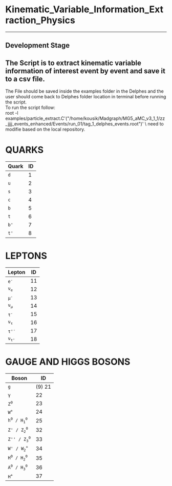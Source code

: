# Kinematic_Variable_Information_Extraction_Physics
--------------------------------------------------------
Development Stage
--------------------------------------------------------

The Script is to extract kinematic variable information of interest event by event and save it to a csv file.
--------------------------------------------------------
The File should be saved inside the examples folder in the Delphes and the user should come back to Delphes folder location in terminal before running the script. <br/> 
To run the script follow: <br/> 
root -l examples/particle_extract.C'("/home/kousik/Madgraph/MG5_aMC_v3_1_1/zz_jjjj_events_enhanced/Events/run_01/tag_1_delphes_events.root")' \\ need to modifie based on the local repository.
# QUARKS
| Quark | ID |
|-------|----|
| <code>d</code> | 1  |
| <code>u</code> | 2  |
| <code>s</code> | 3  |
| <code>c</code> | 4  |
| <code>b</code> | 5  |
| <code>t</code> | 6  |
| <code>b'</code> | 7  |
| <code>t'</code> | 8  |

# LEPTONS
| Lepton | ID |
|--------|----|
| <code>e<sup>-</sup></code> | 11 |
| <code>&nu;<sub>e</sub></code> | 12 |
| <code>&mu;<sup>-</sup></code> | 13 |
| <code>&nu;<sub>&mu;</sub></code> | 14 |
| <code>&tau;<sup>-</sup></code> | 15 |
| <code>&nu;<sub>&tau;</sub></code> | 16 |
| <code>&tau;'<sup>-</sup></code> | 17 |
| <code>&nu;<sub>&tau;'</sub></code> | 18 |


# GAUGE AND HIGGS BOSONS
| Boson | ID |
|-------|----|
| <code>g</code> | (9) 21 |
| <code>&gamma;</code> | 22 |
| <code>Z<sup>0</sup></code> | 23 |
| <code>W<sup>+</sup></code> | 24 |
| <code>h<sup>0</sup> / H<sub>1</sub><sup>0</sup></code> | 25 |
| <code>Z' / Z<sub>2</sub><sup>0</sup></code> | 32 |
| <code>Z'' / Z<sub>3</sub><sup>0</sup></code> | 33 |
| <code>W' / W<sub>2</sub><sup>+</sup></code> | 34 |
| <code>H<sup>0</sup> / H<sub>2</sub><sup>0</sup></code> | 35 |
| <code>A<sup>0</sup> / H<sub>3</sub><sup>0</sup></code> | 36 |
| <code>H<sup>+</sup></code> | 37 |


